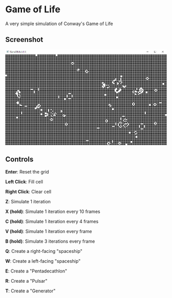 # Game of Life

A very simple simulation of Conway's Game of Life

## Screenshot

![Screenshot](/release/screenshot3.png)

## Controls

**Enter**: Reset the grid

**Left Click**: Fill cell

**Right Click**: Clear cell

**Z**: Simulate 1 iteration

**X (hold)**: Simulate 1 iteration every 10 frames

**C (hold)**: Simulate 1 iteration every 4 frames

**V (hold)**: Simulate 1 iteration every frame

**B (hold)**: Simulate 3 iterations every frame

**Q**: Create a right-facing "spaceship"

**W**: Create a left-facing "spaceship"

**E**: Create a "Pentadecathlon"

**R**: Create a "Pulsar"

**T**: Create a "Generator"

